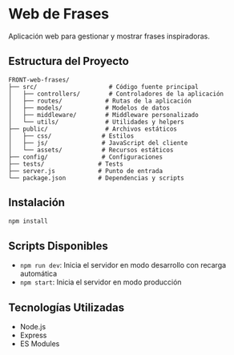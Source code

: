 # Web de Frases

Aplicación web para gestionar y mostrar frases inspiradoras.

## Estructura del Proyecto

```
FRONT-web-frases/
├── src/                    # Código fuente principal
│   ├── controllers/        # Controladores de la aplicación
│   ├── routes/            # Rutas de la aplicación
│   ├── models/            # Modelos de datos
│   ├── middleware/        # Middleware personalizado
│   └── utils/             # Utilidades y helpers
├── public/                # Archivos estáticos
│   ├── css/              # Estilos
│   ├── js/               # JavaScript del cliente
│   └── assets/           # Recursos estáticos
├── config/               # Configuraciones
├── tests/               # Tests
├── server.js            # Punto de entrada
└── package.json         # Dependencias y scripts
```

## Instalación

```bash
npm install
```

## Scripts Disponibles

- `npm run dev`: Inicia el servidor en modo desarrollo con recarga automática
- `npm start`: Inicia el servidor en modo producción

## Tecnologías Utilizadas

- Node.js
- Express
- ES Modules 